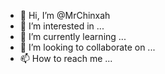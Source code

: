 - 👋 Hi, I’m @MrChinxah
- 👀 I’m interested in ...
- 🌱 I’m currently learning ...
- 💞️ I’m looking to collaborate on ...
- 📫 How to reach me ...

<!---
MrChinxah/MrChinxah is a ✨ special ✨ repository because its `README.md` (this file) appears on your GitHub profile.
You can click the Preview link to take a look at your changes.
--->
